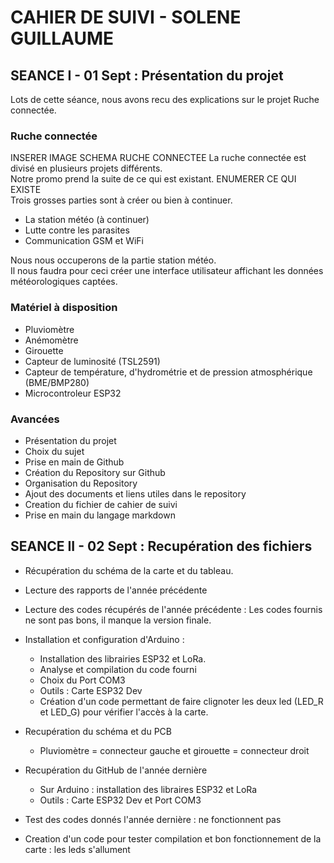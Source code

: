 CAHIER DE SUIVI - SOLENE GUILLAUME
==
SEANCE I - 01 Sept : Présentation du projet
-
Lots de cette séance, nous avons recu des explications sur le projet Ruche connectée. <br/> 

### Ruche connectée #

INSERER IMAGE SCHEMA RUCHE CONNECTEE
La ruche connectée est divisé en plusieurs projets différents. <br/>Notre promo prend la suite de ce qui est existant.
ENUMERER CE QUI EXISTE
<br/> Trois grosses parties sont à créer ou bien à continuer.
- La station météo (à continuer)
- Lutte contre les parasites
- Communication GSM et WiFi

Nous nous occuperons de la partie station météo. <br/> 
Il nous faudra pour ceci créer une interface utilisateur affichant les données météorologiques captées. <br/>

### Matériel à disposition #
- Pluviomètre
- Anémomètre
- Girouette
- Capteur de luminosité (TSL2591)
- Capteur de température, d'hydrométrie et de pression atmosphérique (BME/BMP280)
- Microcontroleur ESP32 

### Avancées #

- Présentation du projet
- Choix du sujet
- Prise en main de Github
- Création du Repository sur Github
- Organisation du Repository
- Ajout des documents et liens utiles dans le repository
- Creation du fichier de cahier de suivi
- Prise en main du langage markdown 

SEANCE II - 02 Sept : Recupération des fichiers
-
-  Récupération du schéma de la carte et du tableau.
- Lecture des rapports de l'année précédente
- Lecture des codes récupérés de l'année précédente : Les codes fournis ne sont pas bons, il manque la version finale.
- Installation et configuration d'Arduino :
  - Installation des librairies ESP32 et LoRa.
  - Analyse et compilation du code fourni
  - Choix du Port COM3
  - Outils : Carte ESP32 Dev
  - Création d'un code permettant de faire clignoter les deux led (LED_R et LED_G) pour vérifier l'accès à la carte.
 
- Recupération du schéma et du PCB 
  - Pluviomètre = connecteur gauche et girouette = connecteur droit
- Recupération du GitHub de l'année dernière
  - Sur Arduino : installation des libraires ESP32 et LoRa
  - Outils : Carte ESP32 Dev et Port COM3
- Test des codes donnés l'année dernière : ne fonctionnent pas
- Creation d'un code pour tester compilation et bon fonctionnement de la carte : les leds s'allument

